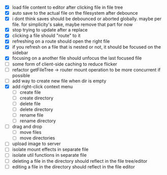 - [x] load file content to editor after clicking file in file tree
- [x] auto save to the actual file on the filesystem after debounce
- [x] i dont think saves should be debounced or aborted globally. maybe per file. for simplicity's sake, maybe remove that part for now
- [x] stop trying to update after a replace
- [x] clicking a file should "route" to it
- [x] refreshing on a route should open the right file
- [x] if you refresh on a file that is nested or not, it should be focused on the sidebar
- [x] focusing on a another file should unfocus the last focused file
- [ ] some form of client-side caching to reduce flicker
- [ ] refactor getFileTree -> router mount operation to be more concurrent if possible
- [ ] add way to create new file when dir is empty
- [x] add right-click context menu
  - [ ] create file
  - [ ] create directory
  - [ ] delete file
  - [ ] delete directory
  - [ ] rename file
  - [ ] rename directory
- [ ] drag and drop
  - [ ] move files
  - [ ] move directories
- [ ] upload image to server
- [ ] isolate mount effects in separate file
- [ ] isolate util functions in separate file
- [ ] deleting a file in the directory should reflect in the file tree/editor
- [ ] editing a file in the directory should reflect in the file editor